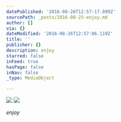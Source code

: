 ```yaml
---
datePublished: '2016-08-26T12:57:17.899Z'
sourcePath: _posts/2016-08-25-enjoy.md
author: []
via: {}
dateModified: '2016-08-26T12:57:06.119Z'
title: ''
publisher: {}
description: enjoy
starred: false
inFeed: true
hasPage: false
inNav: false
_type: MediaObject

---
```

![](https://the-grid-user-content.s3-us-west-2.amazonaws.com/64bb6b54-3fbd-4a77-882a-d102be403aee.jpg)
![](https://the-grid-user-content.s3-us-west-2.amazonaws.com/1ab138d8-c50b-4225-9f99-72760e70e1b1.jpg)

_enjoy_
